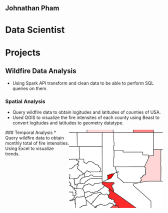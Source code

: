 ## Johnathan Pham
# Data Scientist

# Projects
## Wildfire Data Analysis
* Using Spark API transform and clean data to be able to perform SQL queries on them.
### Spatial Analysis
* Query wildfire data to obtain logitudes and latitudes of counties of USA. 
* Used QGIS to visualize the fire intensites of each county using Beast to convert logitudes and latitudes to geometry datatype.
<img src="https://github.com/johnny-pham23/portfolio/blob/main/projects/wildfire-analysis/images/wildfire_spatial_analysis100k.png" width=300 align=right>
### Temporal Analysis
* Query wildfire data to obtain monthly total of fire intensities. Using Excel to visualize trends. 
